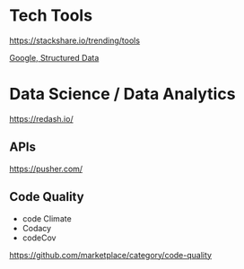 # Tech Tools

https://stackshare.io/trending/tools

[Google, Structured Data](https://search.google.com/structured-data/testing-tool/#url=engeers.my)



# Data Science / Data Analytics

https://redash.io/

## APIs

https://pusher.com/


## Code Quality

 - code Climate
 - Codacy
 - codeCov
 
 https://github.com/marketplace/category/code-quality


